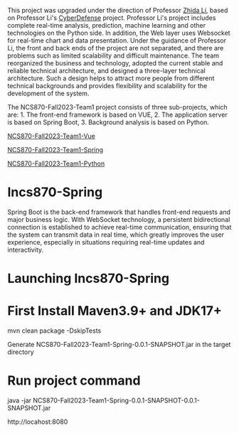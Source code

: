 This project was upgraded under the direction of Professor [Zhida Li](https://zhidali.me/), based on Professor Li's [CyberDefense](https://github.com/zhida-li/cyberDefense) project. Professor Li's project includes complete real-time analysis, prediction, machine learning and other technologies on the Python side. In addition, the Web layer uses Websocket for real-time chart and data presentation.
Under the guidance of Professor Li, the front and back ends of the project are not separated, and there are problems such as limited scalability and difficult maintenance. The team reorganized the business and technology, adopted the current stable and reliable technical architecture, and designed a three-layer technical architecture. Such a design helps to attract more people from different technical backgrounds and provides flexibility and scalability for the development of the system.

The NCS870-Fall2023-Team1 project consists of three sub-projects, which are: 1. The front-end framework is based on VUE, 2. The application server is based on Spring Boot, 3. Background analysis is based on Python.

[NCS870-Fall2023-Team1-Vue](https://github.com/Caixianwang/NCS870-Fall2023-Team1-Vue)

[NCS870-Fall2023-Team1-Spring](https://github.com/Caixianwang/NCS870-Fall2023-Team1-Spring)

[NCS870-Fall2023-Team1-Python](https://github.com/Caixianwang/NCS870-Fall2023-Team1-Python)

# Incs870-Spring
Spring Boot is the back-end framework that handles front-end requests and major business logic. With WebSocket technology, a persistent bidirectional connection is established to achieve real-time communication, ensuring that the system can transmit data in real time, which greatly improves the user experience, especially in situations requiring real-time updates and interactivity.
# Launching Incs870-Spring
# First Install Maven3.9+ and JDK17+

mvn clean package -DskipTests

Generate NCS870-Fall2023-Team1-Spring-0.0.1-SNAPSHOT.jar in the target directory

# Run project command

java -jar NCS870-Fall2023-Team1-Spring-0.0.1-SNAPSHOT-0.0.1-SNAPSHOT.jar

http://locahost:8080
